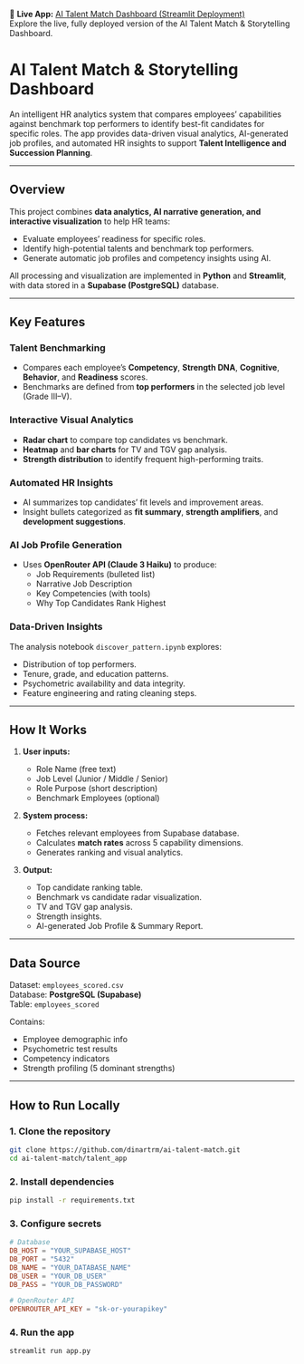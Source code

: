 🔗 **Live App:** [AI Talent Match Dashboard (Streamlit Deployment)](https://ai-talent-match-dinartrimurti.streamlit.app/)  
Explore the live, fully deployed version of the AI Talent Match & Storytelling Dashboard.


# AI Talent Match & Storytelling Dashboard

An intelligent HR analytics system that compares employees’ capabilities against benchmark top performers to identify best-fit candidates for specific roles. The app provides data-driven visual analytics, AI-generated job profiles, and automated HR insights to support **Talent Intelligence and Succession Planning**.

---

## Overview

This project combines **data analytics, AI narrative generation, and interactive visualization** to help HR teams:
- Evaluate employees’ readiness for specific roles.
- Identify high-potential talents and benchmark top performers.
- Generate automatic job profiles and competency insights using AI.

All processing and visualization are implemented in **Python** and **Streamlit**, with data stored in a **Supabase (PostgreSQL)** database.

---

## Key Features

### Talent Benchmarking
- Compares each employee’s **Competency**, **Strength DNA**, **Cognitive**, **Behavior**, and **Readiness** scores.
- Benchmarks are defined from **top performers** in the selected job level (Grade III–V).

### Interactive Visual Analytics
- **Radar chart** to compare top candidates vs benchmark.
- **Heatmap** and **bar charts** for TV and TGV gap analysis.
- **Strength distribution** to identify frequent high-performing traits.

### Automated HR Insights
- AI summarizes top candidates’ fit levels and improvement areas.
- Insight bullets categorized as **fit summary**, **strength amplifiers**, and **development suggestions**.

### AI Job Profile Generation
- Uses **OpenRouter API (Claude 3 Haiku)** to produce:
  - Job Requirements (bulleted list)
  - Narrative Job Description
  - Key Competencies (with tools)
  - Why Top Candidates Rank Highest

### Data-Driven Insights
The analysis notebook `discover_pattern.ipynb` explores:
- Distribution of top performers.
- Tenure, grade, and education patterns.
- Psychometric availability and data integrity.
- Feature engineering and rating cleaning steps.

---

## How It Works

1. **User inputs:**
   - Role Name (free text)
   - Job Level (Junior / Middle / Senior)
   - Role Purpose (short description)
   - Benchmark Employees (optional)

2. **System process:**
   - Fetches relevant employees from Supabase database.
   - Calculates **match rates** across 5 capability dimensions.
   - Generates ranking and visual analytics.

3. **Output:**
   - Top candidate ranking table.
   - Benchmark vs candidate radar visualization.
   - TV and TGV gap analysis.
   - Strength insights.
   - AI-generated Job Profile & Summary Report.

---

## Data Source

Dataset: `employees_scored.csv`  
Database: **PostgreSQL (Supabase)**  
Table: `employees_scored`  

Contains:
- Employee demographic info  
- Psychometric test results  
- Competency indicators  
- Strength profiling (5 dominant strengths)

---

## How to Run Locally

### 1. Clone the repository
```bash
git clone https://github.com/dinartrm/ai-talent-match.git
cd ai-talent-match/talent_app
```
### 2. Install dependencies
```bash
pip install -r requirements.txt
```
### 3. Configure secrets
```toml
# Database
DB_HOST = "YOUR_SUPABASE_HOST"
DB_PORT = "5432"
DB_NAME = "YOUR_DATABASE_NAME"
DB_USER = "YOUR_DB_USER"
DB_PASS = "YOUR_DB_PASSWORD"

# OpenRouter API
OPENROUTER_API_KEY = "sk-or-yourapikey"
```
### 4. Run the app
```bash
streamlit run app.py
```
